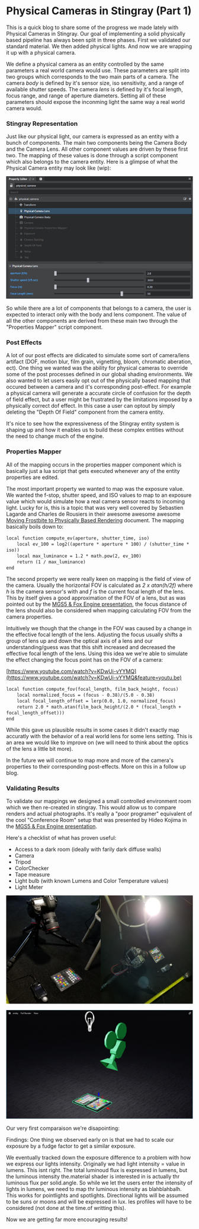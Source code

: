# Physical Cameras in Stingray (Part 1) #
This is a quick blog to share some of the progress we made lately with Physical Cameras in Stingray. Our goal of implementing a solid physically based pipeline has always been split in three phases. First we validated our standard material. We then added physical lights. And now we are wrapping it up with a physical camera.

We define a physical camera as an entity controlled by the same parameters a real world camera would use. These parameters are split into two groups which corresponds to the two main parts of a camera. The camera _body_ is defined by it's sensor size, iso sensitivity, and a range of available shutter speeds. The camera _lens_ is defined by it's focal length, focus range, and range of aperture diameters. Setting all of these parameters should expose the inconming light the same way a real world camera would.

### Stingray Representation ###
Just like our physical light, our camera is expressed as an entity with a bunch of components. The main two components being the Camera Body and the Camera Lens. All other component values are driven by these first two. The mapping of these values is done through a script component which also belongs to the camera entity. Here is a glimpse of what the Physical Camera entity may look like (wip):

![](images/cameras/res6.jpg)

So while there are a lot of components that belongs to a camera, the user is expected to interact only with the body and lens component. The value of all the other components are derived from these main two through the "Properties Mapper" script component. 

### Post Effects ###
A lot of our post effects are didicated to simulate some sort of camera/lens artifact (DOF, motion blur, film grain, vignetting, bloom, chromatic aberation, ect). One thing we wanted was the ability for physical cameras to override some of the post processes defined in our global shading environments. We also wanted to let users easily opt out of the physically based mapping that occured between a camera and it's corresponding post-effect. For example a physical camera will generate a accurate circle of confusion for the depth of field effect, but a user might be frustrated by the limitations imposed by a physically correct dof effect. In this case a user can optout by simply deleting the "Depth Of Field" component from the camera entity.

It's nice to see how the expressiveness of the Stingray entity system is shaping up and how it enables us to build these complex entities without the need to change much of the engine.

### Properties Mapper ###
All of the mapping occurs in the properties mapper component which is basically just a lua script that gets executed whenever any of the entity properties are edited.

The most important property we wanted to map was the exposure value. We wanted the f-stop, shutter speed, and ISO values to map to an exposure value which would simulate how a real camera sensor reacts to incoming light. Lucky for is, this is a topic that was very well covered by Sebastien Lagarde and Charles de Rousiers in their awesome awesome awesome [Moving Frostbite to Physically Based Rendering](https://seblagarde.files.wordpress.com/2015/07/course_notes_moving_frostbite_to_pbr_v32.pdf) document. The mapping basically boils down to:

~~~
local function compute_ev(aperture, shutter_time, iso)
	local ev_100 = log2((aperture * aperture * 100) / (shutter_time * iso))
	local max_luminance = 1.2 * math.pow(2, ev_100)
	return (1 / max_luminance)
end
~~~

The second property we were really keen on mapping is the field of view of the camera. Usually the horizontal FOV is calculated as _2 x atan(h/2f)_ where _h_ is the camera sensor's with and _f_ is the current focal length of the lens. This by itself gives a good approximation of the FOV of a lens, but as was pointed out by the [MGS5 & Fox Engine presentation](https://youtu.be/FQMbxzTUuSg?t=50m12s), the focus distance of the lens should also be considered when mapping calculating FOV from the camera properties.

Intuitively we though that the change in the FOV was caused by a change in the effective focal length of the lens. Adjusting the focus usually shifts a group of lens up and down the optical axis of a lens and our understanding/guess was that this shift increased and decreased the effective focal length of the lens. Using this idea we we're able to simulate the effect changing the focus point has on the FOV of a camera:

[https://www.youtube.com/watch?v=KDwUi-vYYMQ](https://www.youtube.com/watch?v=KDwUi-vYYMQ&feature=youtu.be)

~~~
local function compute_fov(focal_length, film_back_height, focus)
	local normalized_focus = (focus - 0.38)/(5.0 - 0.38)
	local focal_length_offset = lerp(0.0, 1.0, normalized_focus)
	return 2.0 * math.atan(film_back_height/(2.0 * (focal_length + focal_length_offset)))
end
~~~


While this gave us plausible results in some cases it didn't exactly map accuratly with the behavior of a real world lens for some lens setting. This is an area we would like to improve on (we will need to think about the optics of the lens a little bit more).

In the future we will continue to map more and more of the camera's properties to their corresponding post-effects. More on this in a follow up blog.

### Validating Results ###
To validate our mappings we designed a small controlled environment room which we then re-created in stingray. This would allow us to compare renders and actual photographs. It's really a "poor programer" equivalent of the cool "Conference Room" setup that was presented by Hideo Kojima in the [MGS5 & Fox Engine presentation](https://youtu.be/FQMbxzTUuSg?t=20m22s).

Here's a checklist of what has proven useful:
- Access to a dark room (ideally with farily dark diffuse walls)
- Camera
- Tripod
- ColorChecker
- Tape measure
- Light bulb (with known Lumens and Color Temperature values)
- Light Meter

![](images/cameras/res4.jpg)

![](images/cameras/res3.jpg)

Our very first comparaison we're disapointing:

Findings:
One thing we observed early on is that we had to scale our exposure by a fudge factor to get a similar exposure.

We eventually tracked down the exposure difference to a problem with how we express our lights intensity. Originally we had light intensity = value in lumens. This isnt right. The total luminoud flux is expressed in lumens, but the luminous intensity the.material shader is interested in is actually thr luminous flux per solid.angle. So while we let the users enter the intensity of lights in lumens, we need to map thr luminous intensity as blahblahbalh. This works for pointlights and spotlights. Directional lights will be assumed to be suns or moons and will be expressed in lux. Ies profiles will have to be considered (not done at the time.of writting this).

Now we are getting far more encouraging results!
